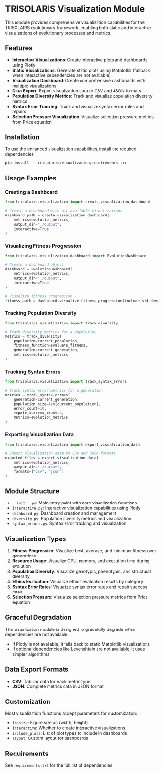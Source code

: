 # TRISOLARIS Visualization Module

This module provides comprehensive visualization capabilities for the TRISOLARIS evolutionary framework, enabling both static and interactive visualizations of evolutionary processes and metrics.

## Features

- **Interactive Visualizations**: Create interactive plots and dashboards using Plotly
- **Static Visualizations**: Generate static plots using Matplotlib (fallback when interactive dependencies are not available)
- **Visualization Dashboard**: Create comprehensive dashboards with multiple visualizations
- **Data Export**: Export visualization data to CSV and JSON formats
- **Population Diversity Metrics**: Track and visualize population diversity metrics
- **Syntax Error Tracking**: Track and visualize syntax error rates and repairs
- **Selection Pressure Visualization**: Visualize selection pressure metrics from Price equation

## Installation

To use the enhanced visualization capabilities, install the required dependencies:

```bash
pip install -r trisolaris/visualization/requirements.txt
```

## Usage Examples

### Creating a Dashboard

```python
from trisolaris.visualization import create_visualization_dashboard

# Create a dashboard with all available visualizations
dashboard_path = create_visualization_dashboard(
    metrics=evolution_metrics,
    output_dir="./output",
    interactive=True
)
```

### Visualizing Fitness Progression

```python
from trisolaris.visualization.dashboard import EvolutionDashboard

# Create a dashboard object
dashboard = EvolutionDashboard(
    metrics=evolution_metrics,
    output_dir="./output",
    interactive=True
)

# Visualize fitness progression
fitness_path = dashboard.visualize_fitness_progression(include_std_dev=True)
```

### Tracking Population Diversity

```python
from trisolaris.visualization import track_diversity

# Track diversity metrics for a population
metrics = track_diversity(
    population=current_population,
    fitness_function=evaluate_fitness,
    generation=current_generation,
    metrics=evolution_metrics
)
```

### Tracking Syntax Errors

```python
from trisolaris.visualization import track_syntax_errors

# Track syntax error metrics for a generation
metrics = track_syntax_errors(
    generation=current_generation,
    population_size=len(current_population),
    error_count=10,
    repair_success_count=8,
    metrics=evolution_metrics
)
```

### Exporting Visualization Data

```python
from trisolaris.visualization import export_visualization_data

# Export visualization data to CSV and JSON formats
exported_files = export_visualization_data(
    metrics=evolution_metrics,
    output_dir="./output",
    formats=["csv", "json"]
)
```

## Module Structure

- `__init__.py`: Main entry point with core visualization functions
- `interactive.py`: Interactive visualization capabilities using Plotly
- `dashboard.py`: Dashboard creation and management
- `diversity.py`: Population diversity metrics and visualization
- `syntax_errors.py`: Syntax error tracking and visualization

## Visualization Types

1. **Fitness Progression**: Visualize best, average, and minimum fitness over generations
2. **Resource Usage**: Visualize CPU, memory, and execution time during evolution
3. **Population Diversity**: Visualize genotypic, phenotypic, and structural diversity
4. **Ethics Evaluation**: Visualize ethics evaluation results by category
5. **Syntax Error Rates**: Visualize syntax error rates and repair success rates
6. **Selection Pressure**: Visualize selection pressure metrics from Price equation

## Graceful Degradation

The visualization module is designed to gracefully degrade when dependencies are not available:

- If Plotly is not available, it falls back to static Matplotlib visualizations
- If optional dependencies like Levenshtein are not available, it uses simpler algorithms

## Data Export Formats

- **CSV**: Tabular data for each metric type
- **JSON**: Complete metrics data in JSON format

## Customization

Most visualization functions accept parameters for customization:

- `figsize`: Figure size as (width, height)
- `interactive`: Whether to create interactive visualizations
- `include_plots`: List of plot types to include in dashboards
- `layout`: Custom layout for dashboards

## Requirements

See `requirements.txt` for the full list of dependencies.